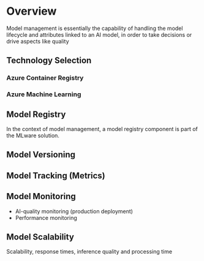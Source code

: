 # Overview
Model management is essentially the capability of handling the model lifecycle and attributes linked to an AI model, in order to take decisions or drive aspects like quality

## Technology Selection

### Azure Container Registry

### Azure Machine Learning

## Model Registry
In the context of model management, a model registry component is part of the MLware solution. 

## Model Versioning

## Model Tracking (Metrics)

## Model Monitoring
- AI-quality monitoring (production deployment)
- Performance monitoring

## Model Scalability
Scalability, response times, inference quality and processing time